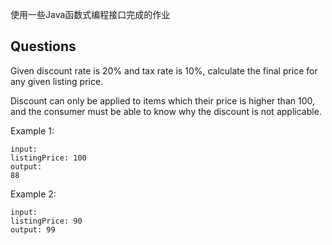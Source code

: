 使用一些Java函数式编程接口完成的作业

## Questions
Given discount rate is 20% and tax rate is 10%, calculate the final price for any given listing price.

Discount can only be applied to items which their price is higher than 100, and the consumer must be able to know why the discount is not applicable.

Example 1:
```text
input: 
listingPrice: 100
output:
88
```

Example 2:
```text
input: 
listingPrice: 90
output: 99
```

